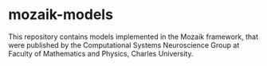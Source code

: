 # mozaik-models
This repository contains models implemented in the Mozaik framework, that were published by the Computational Systems Neuroscience Group at Faculty of Mathematics and Physics, Charles University. 
